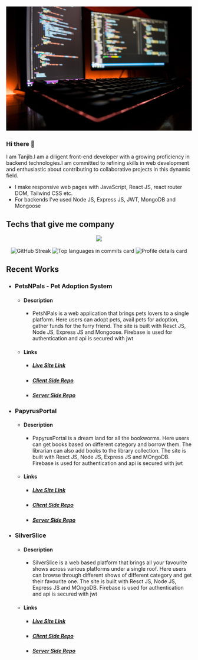 ![Github banner](./assests/github-banner.jpg)

### Hi there 👋

I am Tanjib.I am a diligent front-end developer with a growing proficiency in backend technologies.I am committed to refining skills in web development and enthusiastic about contributing to collaborative projects in this dynamic field.

- I make responsive web pages with JavaScript, React JS, react router DOM, Tailwind CSS etc.
- For backends I've used Node JS, Express JS, JWT, MongoDB and Mongoose

## Techs that give me company
<p align="center">
    <img src="https://skillicons.dev/icons?i=tailwind,js,react,mongodb,nodejs,firebase" />
</p>

<p align="center">
    <img src="https://github-readme-streak-stats.herokuapp.com?user=riasat01&theme=nightowl" alt="GitHub Streak"></img>
    <img src="http://github-profile-summary-cards.vercel.app/api/cards/most-commit-language?username=riasat01&theme=github_dark" alt="Top languages in commits card"></img>
    <img src="http://github-profile-summary-cards.vercel.app/api/cards/profile-details?username=riasat01&theme=github_dark" alt="Profile details card"></img>
</p>

## Recent Works
- ### PetsNPals - Pet Adoption System
    - #### Description
        - PetsNPals is a web application that brings pets lovers to a single platform. Here users can adopt pets, avail pets for adoption, gather funds for the furry friend. The site is built with Resct JS, Node JS, Express JS and Mongoose. Firebase is used for authentication and api is secured with jwt
    - #### Links
        - ##### [Live Site Link](https://petsnpals-7107f.web.app/)
        - ##### [Client Side Repo](https://github.com/riasat01/pet-adoption-system-client)
        - ##### [Server Side Repo](https://github.com/riasat01/pet-adoption-system-server)
- ### PapyrusPortal
    - #### Description
        - PapyrusPortal is a dream land for all the bookworms. Here users can get books based on different category and borrow them. The librarian can also add books to the library collection. The site is built with Resct JS, Node JS, Express JS and MOngoDB. Firebase is used for authentication and api is secured with jwt
    - #### Links
        - ##### [Live Site Link](https://papyrusportal-4ba83.web.app/)
        - ##### [Client Side Repo](https://github.com/riasat01/library-management-system-client)
        - ##### [Server Side Repo](https://github.com/riasat01/library-management-system-server)
- ### SilverSlice
    - #### Description
        - SilverSlice is a web based platform that brings all your favourite shows across various platforms under a single roof. Here users can browse through different shows of different category and get their favourite one. The site is built with Resct JS, Node JS, Express JS and MOngoDB. Firebase is used for authentication and api is secured with jwt
    - #### Links
        - ##### [Live Site Link](https://silverslice-731f3.web.app/)
        - ##### [Client Side Repo](https://github.com/riasat01/silver-slice-client)
        - ##### [Server Side Repo](https://github.com/riasat01/silver-slice-server)

<!-- [![GitHub Streak](https://github-readme-streak-stats.herokuapp.com?user=riasat01&theme=nightowl)](https://git.io/streak-stats) -->

<!--
**riasat01/riasat01** is a ✨ _special_ ✨ repository because its `README.md` (this file) appears on your GitHub profile.

Here are some ideas to get you started:

- 🔭 I’m currently working on ...
- 🌱 I’m currently learning ...
- 👯 I’m looking to collaborate on ...
- 🤔 I’m looking for help with ...
- 💬 Ask me about ...
- 📫 How to reach me: ...
- 😄 Pronouns: ...
- ⚡ Fun fact: ...
-->
